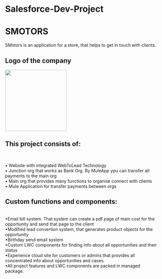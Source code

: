 # Salesforce-Dev-Project
<h1>SMOTORS</h1>
SMotors is an application for a store, that helps to get in touch with clients. 
<div>
  <h2>Logo of the company</h2>
  
 <img src=https://github.com/StravyVox/Salesforce-Dev-Project/assets/79334343/410a63fd-caf1-46f6-87ae-e2e37f011b4d width=200 height=200></img>
</div>

<div>
  <h2>This project consists of:</h2></br>
  
  • Website with integrated WebToLead Technology </br>
  • Junction org that works as Bank Org. By MuleApp ypu can transfer all payments to the main org</br>
  • Main org that provides many functions to organise connect with clients</br>
  • Mule Application for transfer payments between orgs</br>
  
  <h2>Custom functions and components:</h2></br>
  •Email bill system. That system can create a pdf page of main cost for the opportunity and send that page to the client</br>
  •Modified lead convertion system, that generates product objects for the opportunity</br>
  •Birthday send email system</br>
  •Custom LWC components for finding info about all opportunities and their status</br>
  •Experience cloud site for customers or admins that provides all concentrated info about opportunities and cases.</br>
  •All project features and LWC components are packed in managed package.</br>
</div>

